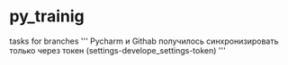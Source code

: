 # py_trainig
tasks for branches
''' Pycharm и Githab получилось синхронизировать только через токен (settings-develope_settings-token) '''
